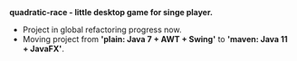 <b> 
quadratic-race - little desktop game for singe player.
</b>

- Project in global refactoring progress now. 
- Moving project from <b>'plain: Java 7 + AWT + Swing'</b> to <b>'maven: Java 11 + JavaFX'</b>.